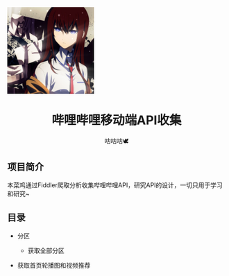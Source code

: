





<img src="https://raw.githubusercontent.com/chenzijia12300/bilibili-api/master/preview.jpg" width = "200" height = "200" align="center" />








<center><h1>哔哩哔哩移动端API收集</h1></center>



<center> 咕咕咕🕊</center>

## 项目简介

本菜鸡通过Fiddler爬取分析收集哔哩哔哩API，研究API的设计，一切只用于学习和研究~







## 目录



- 分区

  - 获取全部分区
- 获取首页轮播图和视频推荐
  

  
  





